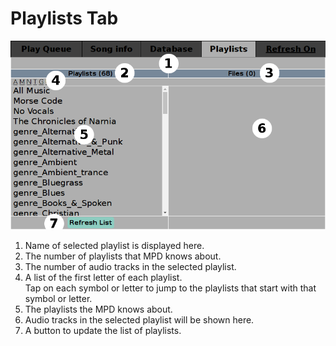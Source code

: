 # Playlists Tab

![Screenshot of Playlists tab](./playlists.png)

1. Name of selected playlist is displayed here.
2. The number of playlists that MPD knows about.
3. The number of audio tracks in the selected playlist.
4. A list of the first letter of each playlist.  
 Tap on each symbol or letter to jump to the playlists that start with that symbol or letter.
5. The playlists the MPD knows about.
6. Audio tracks in the selected playlist will be shown here.
7. A button to update the list of playlists.
